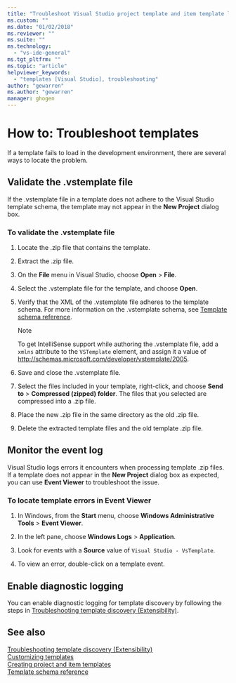 ```yaml
---
title: "Troubleshoot Visual Studio project template and item template loading | Microsoft Docs"
ms.custom: ""
ms.date: "01/02/2018"
ms.reviewer: ""
ms.suite: ""
ms.technology: 
  - "vs-ide-general"
ms.tgt_pltfrm: ""
ms.topic: "article"
helpviewer_keywords: 
  - "templates [Visual Studio], troubleshooting"
author: "gewarren"
ms.author: "gewarren"
manager: ghogen
---
```

# How to: Troubleshoot templates

If a template fails to load in the development environment, there are several ways to locate the problem.

## Validate the .vstemplate file

If the .vstemplate file in a template does not adhere to the Visual Studio template schema, the template may not appear in the **New Project** dialog box.

### To validate the .vstemplate file

1. Locate the .zip file that contains the template.

1. Extract the .zip file.

1. On the **File** menu in Visual Studio, choose **Open** > **File**.

1. Select the .vstemplate file for the template, and choose **Open**.

1. Verify that the XML of the .vstemplate file adheres to the template schema. For more information on the .vstemplate schema, see [Template schema reference](../extensibility/visual-studio-template-schema-reference.md).

    > [!NOTE]
    > To get IntelliSense support while authoring the .vstemplate file, add a `xmlns` attribute to the `VSTemplate` element, and assign it a value of http://schemas.microsoft.com/developer/vstemplate/2005.

1. Save and close the .vstemplate file.

1. Select the files included in your template, right-click, and choose **Send to** > **Compressed (zipped) folder**. The files that you selected are compressed into a .zip file.

1. Place the new .zip file in the same directory as the old .zip file.

1. Delete the extracted template files and the old template .zip file.

## Monitor the event log

Visual Studio logs errors it encounters when processing template .zip files. If a template does not appear in the **New Project** dialog box as expected, you can use **Event Viewer** to troubleshoot the issue.

### To locate template errors in Event Viewer

1. In Windows, from the **Start** menu, choose **Windows Administrative Tools** > **Event Viewer**.

1. In the left pane, choose **Windows Logs** > **Application**.

1. Look for events with a **Source** value of `Visual Studio - VsTemplate`.

1. To view an error, double-click on a template event.

## Enable diagnostic logging

You can enable diagnostic logging for template discovery by following the steps in [Troubleshooting template discovery (Extensibility)](../extensibility/troubleshooting-template-discovery.md).

## See also

[Troubleshooting template discovery (Extensibility)](../extensibility/troubleshooting-template-discovery.md)  
[Customizing templates](../ide/customizing-project-and-item-templates.md)  
[Creating project and item templates](../ide/creating-project-and-item-templates.md)  
[Template schema reference](../extensibility/visual-studio-template-schema-reference.md)